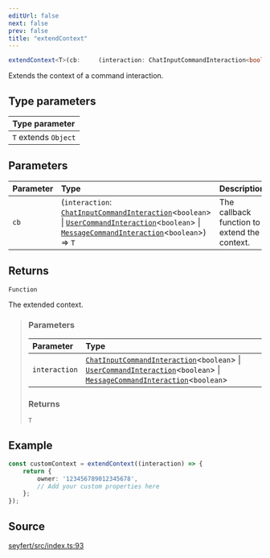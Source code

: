 ```yaml
---
editUrl: false
next: false
prev: false
title: "extendContext"
---
```


```ts
extendContext<T>(cb:     (interaction: ChatInputCommandInteraction<boolean> | UserCommandInteraction<boolean> | MessageCommandInteraction<boolean>) => T): (interaction: ChatInputCommandInteraction<boolean> | UserCommandInteraction<boolean> | MessageCommandInteraction<boolean>) => T
```

Extends the context of a command interaction.

## Type parameters

| Type parameter |
| :------ |
| `T` extends `Object` |

## Parameters

| Parameter | Type | Description |
| :------ | :------ | :------ |
| `cb` | (`interaction`: [`ChatInputCommandInteraction`](/api/classes/chatinputcommandinteraction/)\<`boolean`\> \| [`UserCommandInteraction`](/api/classes/usercommandinteraction/)\<`boolean`\> \| [`MessageCommandInteraction`](/api/classes/messagecommandinteraction/)\<`boolean`\>) => `T` | The callback function to extend the context. |

## Returns

`Function`

The extended context.

> ### Parameters
>
> | Parameter | Type |
> | :------ | :------ |
> | `interaction` | [`ChatInputCommandInteraction`](/api/classes/chatinputcommandinteraction/)\<`boolean`\> \| [`UserCommandInteraction`](/api/classes/usercommandinteraction/)\<`boolean`\> \| [`MessageCommandInteraction`](/api/classes/messagecommandinteraction/)\<`boolean`\> |
>
> ### Returns
>
> `T`
>

## Example

```ts
const customContext = extendContext((interaction) => {
	return {
		owner: '123456789012345678',
		// Add your custom properties here
	};
});
```

## Source

[seyfert/src/index.ts:93](https://github.com/potoland/potocuit/blob/e332d7a/src/index.ts#L93)
